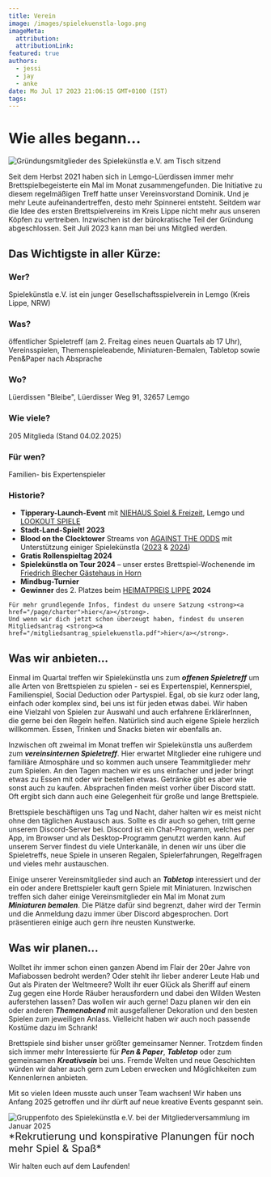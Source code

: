 ```yaml
---
title: Verein
image: /images/spielekuenstla-logo.png
imageMeta:
  attribution:
  attributionLink:
featured: true
authors:
  - jessi
  - jay
  - anke
date: Mo Jul 17 2023 21:06:15 GMT+0100 (IST)
tags:
---
```


# Wie alles begann...

![Gründungsmitglieder des Spielekünstla e.V. am Tisch sitzend](/images/founder.jpg)

Seit dem Herbst 2021 haben sich in Lemgo-Lüerdissen immer mehr Brettspielbegeisterte ein Mal im Monat zusammengefunden. Die Initiative zu diesem regelmäßigen Treff hatte unser Vereinsvorstand Dominik. Und je mehr Leute aufeinandertreffen, desto mehr Spinnerei entsteht. Seitdem war die Idee des ersten Brettspielvereins im Kreis Lippe nicht mehr aus unseren Köpfen zu vertreiben. Inzwischen ist der bürokratische Teil der Gründung abgeschlossen. Seit Juli 2023 kann man bei uns Mitglied werden.

<div class="border-box">
  <h2>Das Wichtigste in aller Kürze:</h2>
  <div>
    <h3>Wer?</h3>
    Spielekünstla e.V. ist ein junger Gesellschaftsspielverein in Lemgo (Kreis Lippe, NRW)
  </div>

  <div>
    <h3>Was?</h3>
    öffentlicher Spieletreff (am 2. Freitag eines neuen Quartals ab 17 Uhr), Vereinsspielen, Themenspieleabende, Miniaturen-Bemalen, Tabletop sowie Pen&Paper nach Absprache
  </div>

  <div>
    <h3>Wo?</h3>
    Lüerdissen "Bleibe", Lüerdisser Weg 91, 32657 Lemgo
  </div>

  <div>
    <h3>Wie viele?</h3>
    205 Mitglieda (Stand 04.02.2025)
  </div>

  <div>
    <h3>Für wen?</h3>
    Familien- bis Expertenspieler
  </div>

  <div>
    <h3>Historie?</h3>
    <ul>
      <li><strong>Tipperary-Launch-Event</strong> mit <a href="https://niehaus-lemgo.de/">NIEHAUS Spiel & Freizeit</a>, Lemgo und <a href="https://lookout-spiele.de">LOOKOUT SPIELE</a></li>
      <li><strong>Stadt-Land-Spielt! 2023</strong></li>
      <li><strong>Blood on the Clocktower</strong> Streams von <a href="https://againsttheodds.de/">AGAINST THE ODDS</a> mit Unterstützung einiger Spielekünstla (<a href="https://www.youtube.com/watch?v=D6HxlRudQHA">2023</a> & <a href="https://www.youtube.com/watch?v=-3iVwMf0Yw8&t=158s">2024</a>)</li>
      <li><strong>Gratis Rollenspieltag 2024</strong></li>
      <li><strong>Spielekünstla on Tour 2024</strong> – unser erstes Brettspiel-Wochenende im <a href="https://www.friedrich-blecher-haus.de/">Friedrich Blecher Gästehaus in Horn</a></li>
      <li><strong>Mindbug-Turnier</strong></li>
      <li><strong>Gewinner</strong> des 2. Platzes beim <a href="https://www.kreis-lippe.de/kreis-lippe/aktuelles/meldungen/referat-landrat/ehrenamt/heimatpreis-2024.php">HEIMATPREIS LIPPE</a> <strong>2024</strong></li>
    </ul>

    Für mehr grundlegende Infos, findest du unsere Satzung <strong><a href="/page/charter">hier</a></strong>.
    Und wenn wir dich jetzt schon überzeugt haben, findest du unseren Mitgliedsantrag <strong><a href="/mitgliedsantrag_spielekuenstla.pdf">hier</a></strong>.
  </div>
</div>

## Was wir anbieten...

Einmal im Quartal treffen wir Spielekünstla uns zum ***offenen Spieletreff*** um alle Arten von Brettspielen zu spielen - sei es Expertenspiel, Kennerspiel, Familienspiel, Social Deduction oder Partyspiel. Egal, ob sie kurz oder lang, einfach oder komplex sind, bei uns ist für jeden etwas dabei. Wir haben eine Vielzahl von Spielen zur Auswahl und auch erfahrene ErklärerInnen, die gerne bei den Regeln helfen. Natürlich sind auch eigene Spiele herzlich willkommen. Essen, Trinken und Snacks bieten wir ebenfalls an.

Inzwischen oft zweimal im Monat treffen wir Spielekünstla uns außerdem zum ***vereinsinternen Spieletreff***. Hier erwartet Mitglieder eine ruhigere und familiäre Atmosphäre und so kommen auch unsere Teammitglieder mehr zum Spielen. An den Tagen machen wir es uns einfacher und jeder bringt etwas zu Essen mit oder wir bestellen etwas. Getränke gibt es aber wie sonst auch zu kaufen. Absprachen finden meist vorher über Discord statt. Oft ergibt sich dann auch eine Gelegenheit für große und lange Brettspiele.

Brettspiele beschäftigen uns Tag und Nacht, daher halten wir es meist nicht ohne den täglichen Austausch aus. Sollte es dir auch so gehen, tritt gerne unserem Discord-Server bei. Discord ist ein Chat-Programm, welches per App, im Browser und als Desktop-Programm genutzt werden kann. Auf unserem Server findest du viele Unterkanäle, in denen wir uns über die Spieletreffs, neue Spiele in unseren Regalen, Spielerfahrungen, Regelfragen und vieles mehr austauschen.

Einige unserer Vereinsmitglieder sind auch an ***Tabletop*** interessiert und der ein oder andere Brettspieler kauft gern Spiele mit Miniaturen. Inzwischen treffen sich daher einige Vereinsmitglieder ein Mal im Monat zum ***Miniaturen bemalen***. Die Plätze dafür sind begrenzt, daher wird der Termin und die Anmeldung dazu immer über Discord abgesprochen. Dort präsentieren einige auch gern ihre neusten Kunstwerke.


## Was wir planen...

Wolltet ihr immer schon einen ganzen Abend im Flair der 20er Jahre von Mafiabossen bedroht werden? Oder stehlt ihr lieber anderer Leute Hab und Gut als Piraten der Weltmeere? Wollt ihr euer Glück als Sheriff auf einem Zug gegen eine Horde Räuber herausfordern und dabei den Wilden Westen auferstehen lassen? Das wollen wir auch gerne! Dazu planen wir den ein oder anderen ***Themenabend*** mit ausgefallener Dekoration und den besten Spielen zum jeweiligen Anlass. Vielleicht haben wir auch noch passende Kostüme dazu im Schrank!

Brettspiele sind bisher unser größter gemeinsamer Nenner. Trotzdem finden sich immer mehr Interessierte für ***Pen & Paper***, ***Tabletop*** oder zum gemeinsamen ***Kreativsein*** bei uns. Fremde Welten und neue Geschichten würden wir daher auch gern zum Leben erwecken und Möglichkeiten zum Kennenlernen anbieten.

Mit so vielen Ideen musste auch unser Team wachsen! Wir haben uns Anfang 2025 getroffen und ihr dürft auf neue kreative Events gespannt sein.


<img src="/images/202501_mitgliederversammlung.png" alt="Gruppenfoto des Spielekünstla e.V. bei der Mitgliederversammlung im Januar 2025" style="margin-bottom: 0;">
<span style="font-size: 20px;">*Rekrutierung und konspirative Planungen für noch mehr Spiel & Spaß*</span>


Wir halten euch auf dem Laufenden!
